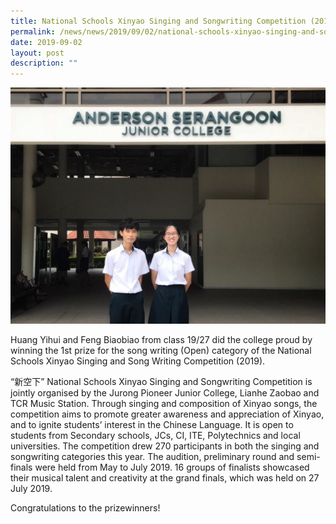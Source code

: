 ```yaml
---
title: National Schools Xinyao Singing and Songwriting Competition (2019)
permalink: /news/news/2019/09/02/national-schools-xinyao-singing-and-songwriting-competition-2019/
date: 2019-09-02
layout: post
description: ""
---
```

![](/images/National%20Schools%20Xinyao%20Singing%20and%20Songwriting%20Competition%20(2019).jpg)

Huang Yihui and Feng Biaobiao from class 19/27 did the college proud by winning the 1st prize for the song writing (Open) category of the National Schools Xinyao Singing and Song Writing Competition (2019). 

“新空下” National Schools Xinyao Singing and Songwriting Competition is jointly organised by the Jurong Pioneer Junior College, Lianhe Zaobao and TCR Music Station. Through singing and composition of Xinyao songs, the competition aims to promote greater awareness and appreciation of Xinyao, and to ignite students’ interest in the Chinese Language. It is open to students from Secondary schools, JCs, CI, ITE, Polytechnics and local universities. The competition drew 270 participants in both the singing and songwriting categories this year. The audition, preliminary round and semi-finals were held from May to July 2019. 16 groups of finalists showcased their musical talent and creativity at the grand finals, which was held on 27 July 2019. 

Congratulations to the prizewinners!